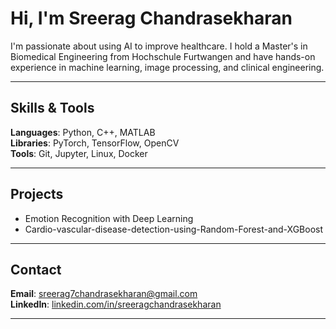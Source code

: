 # Hi, I'm Sreerag Chandrasekharan
I'm passionate about using AI to improve healthcare. I hold a Master's in Biomedical Engineering from Hochschule Furtwangen and have hands-on experience in machine learning, image processing, and clinical engineering.

---

## Skills & Tools

**Languages**: Python, C++, MATLAB  
**Libraries**: PyTorch, TensorFlow, OpenCV  
**Tools**: Git, Jupyter, Linux, Docker

---

## Projects

- Emotion Recognition with Deep Learning  
- Cardio-vascular-disease-detection-using-Random-Forest-and-XGBoost

---

## Contact

**Email**: sreerag7chandrasekharan@gmail.com  
**LinkedIn**: [linkedin.com/in/sreeragchandrasekharan](https://linkedin.com/in/sreeragchandrasekharan)

---
